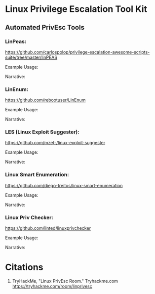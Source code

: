 # Linux Privilege Escalation Tool Kit

  ## Automated PrivEsc Tools 
    
### LinPeas:
https://github.com/carlospolop/privilege-escalation-awesome-scripts-suite/tree/master/linPEAS

Example Usage:

Narrative:

### LinEnum: 
https://github.com/rebootuser/LinEnum

Example Usage:

Narrative:

### LES (Linux Exploit Suggester): 
https://github.com/mzet-/linux-exploit-suggester

Example Usage:

Narrative:

### Linux Smart Enumeration: 
https://github.com/diego-treitos/linux-smart-enumeration

Example Usage:

Narrative:

### Linux Priv Checker: 
https://github.com/linted/linuxprivchecker

Example Usage:

Narrative:

# Citations
1. TryHackMe, "Linux PrivEsc Room." Tryhackme.com https://tryhackme.com/room/linprivesc
